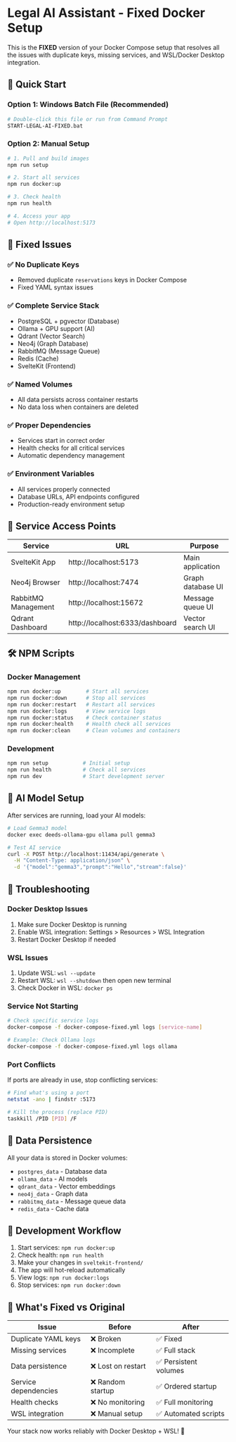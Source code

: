 # Legal AI Assistant - Fixed Docker Setup

This is the **FIXED** version of your Docker Compose setup that resolves all the issues with duplicate keys, missing services, and WSL/Docker Desktop integration.

## 🚀 Quick Start

### Option 1: Windows Batch File (Recommended)
```bash
# Double-click this file or run from Command Prompt
START-LEGAL-AI-FIXED.bat
```

### Option 2: Manual Setup
```bash
# 1. Pull and build images
npm run setup

# 2. Start all services
npm run docker:up

# 3. Check health
npm run health

# 4. Access your app
# Open http://localhost:5173
```

## 🔧 Fixed Issues

### ✅ **No Duplicate Keys**
- Removed duplicate `reservations` keys in Docker Compose
- Fixed YAML syntax issues

### ✅ **Complete Service Stack**
- PostgreSQL + pgvector (Database)
- Ollama + GPU support (AI)
- Qdrant (Vector Search)
- Neo4j (Graph Database)
- RabbitMQ (Message Queue)
- Redis (Cache)
- SvelteKit (Frontend)

### ✅ **Named Volumes**
- All data persists across container restarts
- No data loss when containers are deleted

### ✅ **Proper Dependencies**
- Services start in correct order
- Health checks for all critical services
- Automatic dependency management

### ✅ **Environment Variables**
- All services properly connected
- Database URLs, API endpoints configured
- Production-ready environment setup

## 📱 Service Access Points

| Service | URL | Purpose |
|---------|-----|---------|
| SvelteKit App | http://localhost:5173 | Main application |
| Neo4j Browser | http://localhost:7474 | Graph database UI |
| RabbitMQ Management | http://localhost:15672 | Message queue UI |
| Qdrant Dashboard | http://localhost:6333/dashboard | Vector search UI |

## 🛠 NPM Scripts

### Docker Management
```bash
npm run docker:up        # Start all services
npm run docker:down      # Stop all services  
npm run docker:restart   # Restart all services
npm run docker:logs      # View service logs
npm run docker:status    # Check container status
npm run docker:health    # Health check all services
npm run docker:clean     # Clean volumes and containers
```

### Development
```bash
npm run setup           # Initial setup
npm run health          # Check all services
npm run dev             # Start development server
```

## 🤖 AI Model Setup

After services are running, load your AI models:

```bash
# Load Gemma3 model
docker exec deeds-ollama-gpu ollama pull gemma3

# Test AI service
curl -X POST http://localhost:11434/api/generate \
  -H "Content-Type: application/json" \
  -d '{"model":"gemma3","prompt":"Hello","stream":false}'
```

## 🐛 Troubleshooting

### Docker Desktop Issues
1. Make sure Docker Desktop is running
2. Enable WSL integration: Settings > Resources > WSL Integration
3. Restart Docker Desktop if needed

### WSL Issues
1. Update WSL: `wsl --update`
2. Restart WSL: `wsl --shutdown` then open new terminal
3. Check Docker in WSL: `docker ps`

### Service Not Starting
```bash
# Check specific service logs
docker-compose -f docker-compose-fixed.yml logs [service-name]

# Example: Check Ollama logs
docker-compose -f docker-compose-fixed.yml logs ollama
```

### Port Conflicts
If ports are already in use, stop conflicting services:
```bash
# Find what's using a port
netstat -ano | findstr :5173

# Kill the process (replace PID)
taskkill /PID [PID] /F
```

## 🔄 Data Persistence

All your data is stored in Docker volumes:
- `postgres_data` - Database data
- `ollama_data` - AI models
- `qdrant_data` - Vector embeddings
- `neo4j_data` - Graph data
- `rabbitmq_data` - Message queue data
- `redis_data` - Cache data

## 📝 Development Workflow

1. Start services: `npm run docker:up`
2. Check health: `npm run health`
3. Make your changes in `sveltekit-frontend/`
4. The app will hot-reload automatically
5. View logs: `npm run docker:logs`
6. Stop services: `npm run docker:down`

## 🎯 What's Fixed vs Original

| Issue | Before | After |
|-------|--------|-------|
| Duplicate YAML keys | ❌ Broken | ✅ Fixed |
| Missing services | ❌ Incomplete | ✅ Full stack |
| Data persistence | ❌ Lost on restart | ✅ Persistent volumes |
| Service dependencies | ❌ Random startup | ✅ Ordered startup |
| Health checks | ❌ No monitoring | ✅ Full monitoring |
| WSL integration | ❌ Manual setup | ✅ Automated scripts |

Your stack now works reliably with Docker Desktop + WSL! 🎉
